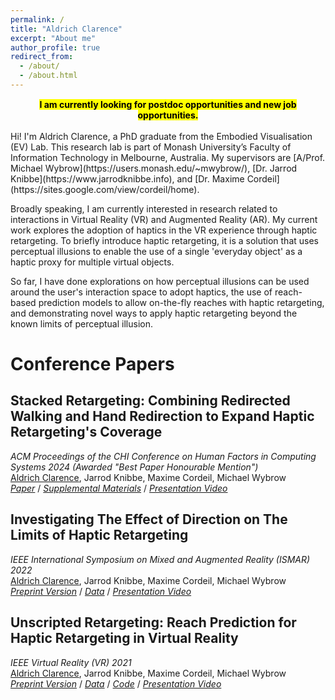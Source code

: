 ```yaml
---
permalink: /
title: "Aldrich Clarence"
excerpt: "About me"
author_profile: true
redirect_from: 
  - /about/
  - /about.html
---
```

<div style="margin-bottom: 15px;"></div>
<div align="center" style="font-weight: bold;"><mark>I am currently looking for postdoc opportunities 
  and new job opportunities.</mark></div><br>
Hi! I'm Aldrich Clarence, a PhD graduate from the Embodied Visualisation (EV) Lab. This research lab is part of Monash University’s Faculty of Information Technology in Melbourne, Australia. My supervisors are [A/Prof. Michael Wybrow](https://users.monash.edu/~mwybrow/), [Dr. Jarrod Knibbe](https://www.jarrodknibbe.info), and [Dr. Maxime Cordeil](https://sites.google.com/view/cordeil/home).

Broadly speaking, I am currently interested in research related to interactions in Virtual Reality (VR) and Augmented Reality (AR). My current work explores the adoption of haptics in the VR experience through haptic retargeting. To briefly introduce haptic retargeting, it is a solution that uses perceptual illusions to enable the use of a single 'everyday object' as a haptic proxy for multiple virtual objects.

So far, I have done explorations on how perceptual illusions can be used around the user's interaction space to adopt haptics, the use of reach-based prediction models to allow on-the-fly reaches with haptic retargeting, and demonstrating novel ways to apply haptic retargeting beyond the known limits of perceptual illusion.


Conference Papers
======

**Stacked Retargeting: Combining Redirected Walking and Hand Redirection to Expand Haptic Retargeting's Coverage**
------
*ACM Proceedings of the CHI Conference on Human Factors in
Computing Systems 2024 (Awarded "Best Paper Honourable Mention")* <br/>
<u>Aldrich Clarence</u>, Jarrod Knibbe, Maxime Cordeil, Michael Wybrow <br/>
[*Paper*]([https://dl.acm.org/doi/10.1145/3613904.3642228]) / [*Supplemental Materials*]([https://dl.acm.org/doi/10.1145/3613904.3642228#sec-supp]) / [*Presentation Video*]([https://www.youtube.com/watch?v=RCuVUULI2pc])

**Investigating The Effect of Direction on The Limits of Haptic Retargeting**
------
*IEEE International Symposium on Mixed and Augmented Reality (ISMAR) 2022* <br/>
<u>Aldrich Clarence</u>, Jarrod Knibbe, Maxime Cordeil, Michael Wybrow <br/>
[*Preprint Version*](https://www.researchgate.net/publication/366627182_Investigating_The_Effect_of_Direction_on_The_Limits_of_Haptic_Retargeting) / [*Data*](https://figshare.com/articles/dataset/Dataset_from_Investigating_The_Effect_of_Direction_on_The_Limits_of_Haptic_Retargeting/20523300) / [*Presentation Video*]([https://www.youtube.com/watch?v=bypPWrTU1vw])

**Unscripted Retargeting: Reach Prediction for Haptic Retargeting in Virtual Reality**
------
*IEEE Virtual Reality (VR) 2021* <br/>
<u>Aldrich Clarence</u>, Jarrod Knibbe, Maxime Cordeil, Michael Wybrow <br/>
[*Preprint Version*](https://www.researchgate.net/publication/351463044_Unscripted_Retargeting_Reach_Prediction_for_Haptic_Retargeting_in_Virtual_Reality) / [*Data*](https://figshare.com/articles/dataset/Unscripted-Retargeting-Reaching-Supervised-Dataset_csv/13615868/4) / [*Code*](https://github.com/aldrichclarence/UnscriptedRetargeting) / [*Presentation Video*]([https://www.youtube.com/watch?v=0mtZi8Zz8UU])


